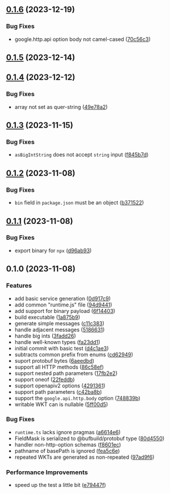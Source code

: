 

## [0.1.6](https://github.com/czabaj/protoc-gen-grpc-gateway-es/compare/v0.1.5...v0.1.6) (2023-12-19)


### Bug Fixes

* google.http.api option body not camel-cased ([70c56c3](https://github.com/czabaj/protoc-gen-grpc-gateway-es/commit/70c56c30316d4064defffed9f69e6a757be359f4))

## [0.1.5](https://github.com/czabaj/protoc-gen-grpc-gateway-es/compare/v0.1.4...v0.1.5) (2023-12-14)

## [0.1.4](https://github.com/czabaj/protoc-gen-grpc-gateway-es/compare/v0.1.3...v0.1.4) (2023-12-12)


### Bug Fixes

* array not set as quer-string ([49e78a2](https://github.com/czabaj/protoc-gen-grpc-gateway-es/commit/49e78a2a10b1b9caf5a4e04d5e348799751a7dcb))

## [0.1.3](https://github.com/czabaj/protoc-gen-grpc-gateway-es/compare/v0.1.2...v0.1.3) (2023-11-15)


### Bug Fixes

* `asBigIntString` does not accept `string` input ([f845b7d](https://github.com/czabaj/protoc-gen-grpc-gateway-es/commit/f845b7d90407c9d162b9bae0b6a004b3a89f039f))

## [0.1.2](https://github.com/czabaj/protoc-gen-grpc-gateway-es/compare/v0.1.1...v0.1.2) (2023-11-08)


### Bug Fixes

* `bin` field in `package.json` must be an object ([b371522](https://github.com/czabaj/protoc-gen-grpc-gateway-es/commit/b371522367d8a8c09cebe361597177c16a458e2d))

## [0.1.1](https://github.com/czabaj/protoc-gen-grpc-gateway-es/compare/v0.1.0...v0.1.1) (2023-11-08)


### Bug Fixes

* export binary for `npx` ([d96ab93](https://github.com/czabaj/protoc-gen-grpc-gateway-es/commit/d96ab930caa21e91f211de96c80626c296420c8b))

## 0.1.0 (2023-11-08)


### Features

* add basic service generation ([0d917c9](https://github.com/czabaj/protoc-gen-grpc-gateway-es/commit/0d917c901982cf985ecaeea27277a5a2fefb1fe4))
* add common "runtime.js" file ([94d9441](https://github.com/czabaj/protoc-gen-grpc-gateway-es/commit/94d94412b33eeb11f01fa60db63b09d3edaabd53))
* add support for binary payload ([6f14403](https://github.com/czabaj/protoc-gen-grpc-gateway-es/commit/6f1440390d38e260669bf7cb80fe0b4c0c5ab44e))
* build executable ([1a875b9](https://github.com/czabaj/protoc-gen-grpc-gateway-es/commit/1a875b9dde6299f1a6d978b2e7acea8943186867))
* generate simple messages ([c11c383](https://github.com/czabaj/protoc-gen-grpc-gateway-es/commit/c11c383110bc935e8132394e2d783935fedfaf2e))
* handle adjacent messages ([5186631](https://github.com/czabaj/protoc-gen-grpc-gateway-es/commit/518663106bdf8cb2f82a02d473b272d73c2a1a18))
* handle big ints ([3fadd26](https://github.com/czabaj/protoc-gen-grpc-gateway-es/commit/3fadd26982e65fdc894f8dd25e2c0746c5b44a64))
* handle well-known types ([fa23dd1](https://github.com/czabaj/protoc-gen-grpc-gateway-es/commit/fa23dd1583d651b42a573b276da12bfcab44af2e))
* initial commit with basic test ([d4c1ae3](https://github.com/czabaj/protoc-gen-grpc-gateway-es/commit/d4c1ae3289ea817a854802969bc02a6bce6ba93a))
* subtracts common prefix from enums ([cd62949](https://github.com/czabaj/protoc-gen-grpc-gateway-es/commit/cd6294928b1e674b32a5ef98a57a98086157dd54))
* suport protobuf bytes ([6aeedbd](https://github.com/czabaj/protoc-gen-grpc-gateway-es/commit/6aeedbd6fa3382db9b8f644497d7e0d04ed6b5b1))
* support all HTTP methods ([86c58ef](https://github.com/czabaj/protoc-gen-grpc-gateway-es/commit/86c58ef60b78660cf0430532b3812b62cb380e2e))
* support nested path parameters ([17fb2e2](https://github.com/czabaj/protoc-gen-grpc-gateway-es/commit/17fb2e2a63adc7351f8eedc9dfa561a98c672c31))
* support oneof ([22feddb](https://github.com/czabaj/protoc-gen-grpc-gateway-es/commit/22feddbfe91c08bce2be4e6847aafa4ed0e77997))
* support openapiv2 options ([4291361](https://github.com/czabaj/protoc-gen-grpc-gateway-es/commit/42913615cb2d2d607939c73cf23ed24f30b9b6bd))
* support path parameters ([c42ba8b](https://github.com/czabaj/protoc-gen-grpc-gateway-es/commit/c42ba8b976bc2a56a3a68ee01381e0bac9ff1c83))
* support the `google.api.http.body` option ([748839b](https://github.com/czabaj/protoc-gen-grpc-gateway-es/commit/748839b5ecef1dbef8dc82b6494693b6f8be3312))
* writable WKT can is nullable ([5ff00d5](https://github.com/czabaj/protoc-gen-grpc-gateway-es/commit/5ff00d5e5a88a586fdff3db1216d05d8e6de7a8f))


### Bug Fixes

* `runtime.ts` lacks ignore pragmas ([a6614e6](https://github.com/czabaj/protoc-gen-grpc-gateway-es/commit/a6614e6c92474557017f900e48b60d53678e7a02))
* FieldMask is serialized to @bufbuild/protobuf type ([80d4550](https://github.com/czabaj/protoc-gen-grpc-gateway-es/commit/80d4550f35b2cf3c8962a71fa8091f98c7589aae))
* handler non-http-option schemas ([f8601ec](https://github.com/czabaj/protoc-gen-grpc-gateway-es/commit/f8601ecee479e704d37530ff92b4e89dbb03f702))
* pathname of basePath is ignored ([fea5c6e](https://github.com/czabaj/protoc-gen-grpc-gateway-es/commit/fea5c6ed1a03d5c45962b0e97479596ed6dfe1ac))
* repeated WKTs are generated as non-repeated ([97ad9f6](https://github.com/czabaj/protoc-gen-grpc-gateway-es/commit/97ad9f6c8b7b720d15fc32234cbacf4d40d54271))


### Performance Improvements

* speed up the test a little bit ([e79447f](https://github.com/czabaj/protoc-gen-grpc-gateway-es/commit/e79447f64563ede84e90c117d6380f3e107020d8))